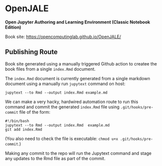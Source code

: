 # OpenJALE
__Open Jupyter Authoring and Learning Environment (Classic Notebook Edition)__

Book site: https://opencomputinglab.github.io/OpenJALE/


## Publishing Route

Book site generated using a manually triggered Github action to createe the book files from a single `index.Rmd` document.

The `index.Rmd` document is  currently generated from a single markdown document using a manually run `jupytext` command on host:

```
jupytext --to Rmd --output index.Rmd example.md 
```

We can make a very hacky, hardwired automation route to run this command and commit the generated `index.Rmd` file using `.git/hooks/pre-commit` file of the form:

```
#!/bin/bash
jupytext --to Rmd --output index.Rmd  example.md
git add index.Rmd
```

(You also need to check the file is executable: `chmod u+x .git/hooks/pre-commit`.)

Making any commit to the repo will run the Jupytext command and stage any updates to the Rmd file as part of the commit.
